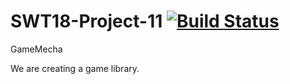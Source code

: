 # SWT18-Project-11 [![Build Status](https://travis-ci.org/hpi-swa-teaching/GameMecha.svg?branch=master)](https://travis-ci.org/hpi-swa-teaching/SWT17-Project-13)
GameMecha

We are creating a game library.
